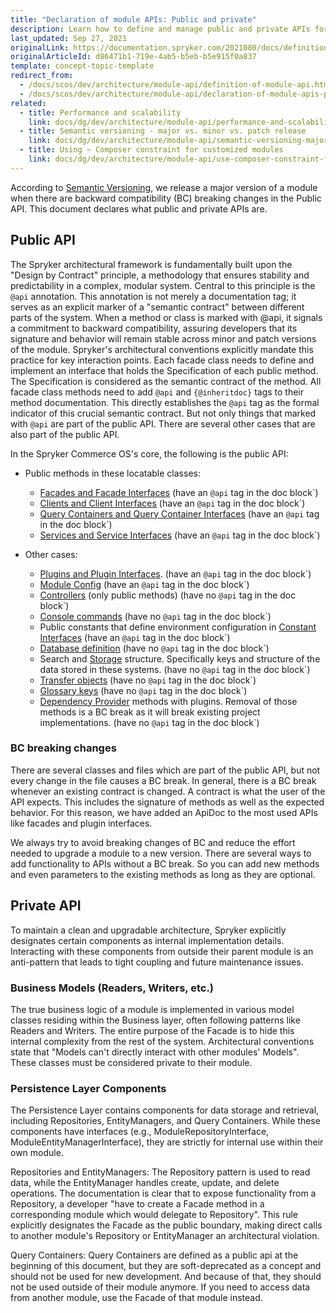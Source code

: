 ```yaml
---
title: "Declaration of module APIs: Public and private"
description: Learn how to define and manage public and private APIs for Spryker modules to ensure efficient integration and security in your ecommerce platform.
last_updated: Sep 27, 2021
originalLink: https://documentation.spryker.com/2021080/docs/definition-api
originalArticleId: d86471b1-719e-4ab5-b5eb-b5e915f0a837
template: concept-topic-template
redirect_from:
  - /docs/scos/dev/architecture/module-api/definition-of-module-api.html
  - /docs/scos/dev/architecture/module-api/declaration-of-module-apis-public-and-private.html
related:
  - title: Performance and scalability
    link: docs/dg/dev/architecture/module-api/performance-and-scalability.html
  - title: Semantic versioning - major vs. minor vs. patch release
    link: docs/dg/dev/architecture/module-api/semantic-versioning-major-vs.-minor-vs.-patch-release.html
  - title: Using ~ Composer constraint for customized modules
    link: docs/dg/dev/architecture/module-api/use-composer-constraint-for-customized-modules.html
---
```


According to [Semantic Versioning](http://semver.org/), we release a major version of a module when there are backward compatibility (BC) breaking changes in the Public API. This document declares what public and private APIs are.

## Public API

The Spryker architectural framework is fundamentally built upon the "Design by Contract" principle, a methodology that ensures stability and predictability in a complex, modular system. Central to this principle is the `@api` annotation. This annotation is not merely a documentation tag; it serves as an explicit marker of a "semantic contract" between different parts of the system. When a method or class is marked with @api, it signals a commitment to backward compatibility, assuring developers that its signature and behavior will remain stable across minor and patch versions of the module.
Spryker's architectural conventions explicitly mandate this practice for key interaction points. Each facade class needs to define and implement an interface that holds the Specification of each public method. The Specification is considered as the semantic contract of the method. 
All facade class methods need to add `@api` and `{@inheritdoc}` tags to their method documentation. This directly establishes the `@api` tag as the formal indicator of this crucial semantic contract.
But not only things that marked with `@api` are part of the public API. There are several other cases that are also part of the public API.

In the Spryker Commerce OS's core, the following is the public API:

- Public methods in these locatable classes:
  - [Facades and Facade Interfaces](/docs/dg/dev/backend-development/zed/business-layer/facade/facade.html) (have an `@api` tag in the doc block`)
  - [Clients and Client Interfaces](/docs/dg/dev/backend-development/client/client.html) (have an `@api` tag in the doc block`)
  - [Query Containers and Query Container Interfaces](/docs/dg/dev/backend-development/zed/persistence-layer/query-container/query-container.html) (have an `@api` tag in the doc block`)
  - [Services and Service Interfaces](/docs/dg/dev/backend-development/messages-and-errors/registering-a-new-service.html) (have an `@api` tag in the doc block`)

- Other cases:
  - [Plugins and Plugin Interfaces](/docs/dg/dev/backend-development/plugins/plugins.html). (have an `@api` tag in the doc block`)
  - [Module Config](/docs/dg/dev/backend-development/data-manipulation/configuration-management.html) (have an `@api` tag in the doc block`)
  - [Controllers](/docs/dg/dev/backend-development/yves/controllers-and-actions.html) (only public methods) (have no `@api` tag in the doc block`)
  - [Console commands](/docs/dg/dev/backend-development/console-commands/implement-console-commands.html) (have no `@api` tag in the doc block`)
  - Public constants that define environment configuration in [Constant Interfaces](/docs/dg/dev/backend-development/data-manipulation/configuration-management.html) (have an `@api` tag in the doc block`)
  - [Database definition](/docs/dg/dev/backend-development/zed/persistence-layer/database-schema-definition.html) (have no `@api` tag in the doc block`)
  - Search and [Storage](/docs/dg/dev/backend-development/client/use-and-configure-redis-as-a-key-value-storage.html) structure. Specifically keys and structure of the data stored in these systems. (have no `@api` tag in the doc block`)
  - [Transfer objects](/docs/dg/dev/backend-development/data-manipulation/data-ingestion/structural-preparations/create-use-and-extend-the-transfer-objects.html) (have no `@api` tag in the doc block`)
  - [Glossary keys](/docs/dg/dev/internationalization-and-multi-store/managing-glossary-keys) (have no `@api` tag in the doc block`)
  - [Dependency Provider](/docs/dg/dev/backend-development/data-manipulation/data-interaction/define-module-dependencies-dependency-provider.html) methods with plugins. Removal of those methods is a BC break as it will break existing project implementations. (have no `@api` tag in the doc block`)



### BC breaking changes

There are several classes and files which are part of the public API, but not every change in the file causes a BC break. In general, there is a BC break whenever an existing contract is changed. A contract is what the user of the API expects. This includes the signature of methods as well as the expected behavior. For this reason, we have added an ApiDoc to the most used APIs like facades and plugin interfaces.

We always try to avoid breaking changes of BC and reduce the effort needed to upgrade a module to a new version. There are several ways to add functionality to APIs without a BC break. So you can add new methods and even parameters to the existing methods as long as they are optional.


## Private API

To maintain a clean and upgradable architecture, Spryker explicitly designates certain components as internal implementation details. Interacting with these components from outside their parent module is an anti-pattern that leads to tight coupling and future maintenance issues.

### Business Models (Readers, Writers, etc.)
The true business logic of a module is implemented in various model classes residing within the Business layer, often following patterns like Readers and Writers. The entire purpose of the Facade is to hide this internal complexity from the rest of the system. Architectural conventions state that "Models can't directly interact with other modules' Models". These classes must be considered private to their module.



### Persistence Layer Components
The Persistence Layer contains components for data storage and retrieval, including Repositories, EntityManagers, and Query Containers. While these components have interfaces (e.g., ModuleRepositoryInterface, ModuleEntityManagerInterface), they are strictly for internal use within their own module.

Repositories and EntityManagers: The Repository pattern is used to read data, while the EntityManager handles create, update, and delete operations. The documentation is clear that to expose functionality from a Repository, a developer "have to create a Facade method in a corresponding module which would delegate to Repository". This rule explicitly designates the Facade as the public boundary, making direct calls to another module's Repository or EntityManager an architectural violation.

Query Containers: Query Containers are defined as a public api at the beginning of this document, but they are soft-deprecated as a concept and should not be used for new development. And because of that, they should not be used outside of their module anymore. If you need to access data from another module, use the Facade of that module instead.